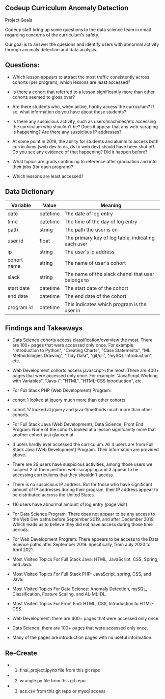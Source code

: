 ## Codeup Curriculum Anomaly Detection

Project Goals

Codeup staff bring up some questions to the data science team in email regarding concerns of the curriculum's safety.

Our goal is to answer the quesions and identify users with abnormal activity through anomaly detection and data analysis.

## Questions:

* Which lesson appears to attract the most traffic consistently across cohorts (per program), which lessons are least accessed?

* Is there a cohort that referred to a lesson significantly more than other cohorts seemed to gloss over? 

* Are there students who, when active, hardly access the curriculum? If so, what information do you have about these students? 

* Is there any suspicious activity, such as users/machines/etc accessing the curriculum who shouldn’t be? Does it appear that any web-scraping is happening? Are there any suspicious IP addresses? 

* At some point in 2019, the ability for students and alumni to access both curriculums (web dev to ds, ds to web dev) should have been shut off. Do you see any evidence of that happening? Did it happen before?

* What topics are grads continuing to reference after graduation and into their jobs (for each program)? 

* Which lessons are least accessed? 

## Data Dictionary 

|Variable|	Value	|Meaning
|---|----|---|
|date	|datetime|	The date of log entry|
|time	|datetime	|The time of the day of log entry|
|path	|string|	The path the user is on|
|user id	|float	|The primary key of log table, indicating each user|
|ip|	string|	The user's ip address|
|cohort name	|string	|The name of user's cohort|
|slack|	string|	The name of the slack chanel that user belongs to|
|start date|	datetime|	The start date of the cohort|
|end date	|datetime	|The end date of the cohort|
|program id	|datetime	|This indicates which program is the user in|


## Findings and Takeaways

* Data Science cohorts access classification/overview the most. There are 100+ pages that were accessed only once. For example: "Introduction to Python", "Creating Charts", "Case Statements", "ML Methodologies Drawing", "Tidy Data", "git/cli", "mySQL Introduction", etc.

* Web Development cohorts access javascript-i the most. There are 400+ pages that were accessed only once. For example: "JavaScript Working with Variables", "Java-i", "HTML", "HTML-CSS Introduction", etc.

* For Full Stack PHP (Web Development) Program:

- cohort 1 looked at jquery much more than other cohorts

- cohort 17 looked at jquery and java-1/methods much more than other cohorts.
* For Full Stack Java (Web Development), Data Science, Front End Program: None of the cohorts looked at a lesson signifcantly more that another cohort just glanced at.

* 4 users hardly ever accessed the curriculum. All 4 users are from Full Stack Java (Web Development) Program. Their information are provided above.

* There are 29 users have suspicious activities, among those users we suspect 2 of them perform web-scrapping and 3 appear to be accessing curriculums that they shouldn't access.

* There is no suspicious IP address. But for those who have significant amount of IP addresses during their program, their IP address appear to be distributed accross the United States.

* 116 users have abnormal amount of log entry (page visit).

* For Data Science Program: There does not appear to be any access to the Web Dev paths before September 2019, and after December 2019. Which leads us to believe they did not have access during those time periods.

* For Web Development Program: There appears to be access to the Data Science paths after September 2019. Specifically, from July 2020 to April 2021.

* Most Visited Topics For Full Stack Java: HTML, JavaScript, CSS, Spring, and Java.

* Most Visited Topics For Full Stack PHP: JavaScript, spring, CSS, and Java.

* Most Visited Topics For Data Science: Anomaly Detection, mySQL, Classification, Feature Scaling, and AL-ML-DL.

* Most Visited Topics For Front End: HTML, CSS, Introduction to HTML-CSS.

* Web Development: there are 400+ pages that were accessed only once.

* Data Science: there are 100+ pages that were accessed only once.

* Many of the pages are introduction pages with no useful information.


## Re-Create

* 1. final_project.ipynb file from this git repo
* 2. wrangle.py file from this git repo
* 3. acs.csv from this git repo or mysql access



